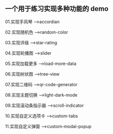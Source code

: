 ## 一个用于练习实现多种功能的 demo

01.实现手风琴 -->accordian

02.实现随机色 -->random-color

03.实现评级 -->star-rating

04.实现轮播图 -->slider

05.实现加载更多 -->load-more-data

06.实现树状图 -->tree-view

07.实现二维码 -->qr-code-generator

08.实现主题切换 -->light-dark-mode

09.实现滚动条指示器 -->scroll-indicator

10.实现自定义选项卡 -->custom-tabs

11.实现自定义弹窗 -->custom-modal-popup
